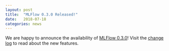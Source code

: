```yaml
---
layout: post
title:  "MLFlow 0.3.0 Released!"
date:   2018-07-18
categories: news
---
```


We are happy to announce the availability of [MLFlow 0.3.0](https://github.com/mlflow/mlflow/releases/tag/v0.3.0)! Visit the [change log](https://github.com/mlflow/mlflow/blob/master/CHANGELOG.rst#030-2018-07-18) to read about the new features.
